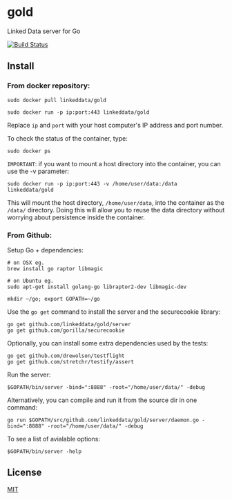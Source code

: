 # gold

Linked Data server for Go

[![Build Status](https://travis-ci.org/linkeddata/gold.png)](https://travis-ci.org/linkeddata/gold)

## Install

### From docker repository:

    sudo docker pull linkeddata/gold

    sudo docker run -p ip:port:443 linkeddata/gold

Replace `ip` and `port` with your host computer's IP address and port number.

To check the status of the container, type:

    sudo docker ps

`IMPORTANT`: if you want to mount a host directory into the container, you can use the -v parameter:

    sudo docker run -p ip:port:443 -v /home/user/data:/data linkeddata/gold

This will mount the host directory, `/home/user/data`, into the container as the `/data/` directory. Doing this will allow you to reuse the data directory without worrying about persistence inside the container.


### From Github:

Setup Go + dependencies:

    # on OSX eg.
    brew install go raptor libmagic

    # on Ubuntu eg.
    sudo apt-get install golang-go libraptor2-dev libmagic-dev 

    mkdir ~/go; export GOPATH=~/go

Use the `go get` command to install the server and the securecookie library:

    go get github.com/linkeddata/gold/server
    go get github.com/gorilla/securecookie
    
Optionally, you can install some extra dependencies used by the tests:

    go get github.com/drewolson/testflight
    go get github.com/stretchr/testify/assert

Run the server:

    $GOPATH/bin/server -bind=":8888" -root="/home/user/data/" -debug
    
Alternatively, you can compile and run it from the source dir in one command:
    
    go run $GOPATH/src/github.com/linkeddata/gold/server/daemon.go -bind=":8888" -root="/home/user/data/" -debug

To see a list of avialable options:

    $GOPATH/bin/server -help

## License

[MIT](http://joe.mit-license.org/)
